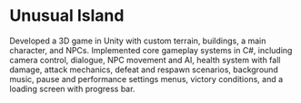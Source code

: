 # Unusual Island
Developed a 3D game in Unity with custom terrain, buildings, a main character, and NPCs. Implemented core gameplay systems in C#, including camera control, dialogue, NPC movement and AI, health system with fall damage, attack mechanics, defeat and respawn scenarios, background music, pause and performance settings menus, victory conditions, and a loading screen with progress bar.
